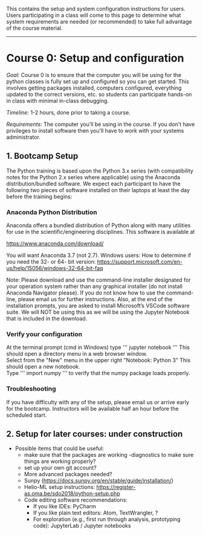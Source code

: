 This contains the setup and system configuration instructions for users.  Users participating in a class will come to this page to determine what system requirements are needed (or recommended) to take full advantage of the course material.  

---
# Course 0:  Setup and configuration

_Goal:_  Course 0 is to ensure that the computer you will be using for the python classes is fully set up and configured so you can get started.  This involves getting packages installed, computers configured, everything updated to the correct versions, etc. so students can participate hands-on in class with minimal in-class debugging.  

_Timeline:_  1-2 hours, done prior to taking a course.  

_Requirements:_  The computer you’ll be using in the course. If you don’t have privileges to install software then you’ll have to work with your systems administrator. 

## 1.  Bootcamp Setup

The Python training is based upon the Python 3.x series (with compatibility notes for the Python 2.x series where applicable) using the Anaconda distribution/bundled software. We expect each participant to have the following two pieces of software installed on their laptops at least the day before the training begins:

### Anaconda Python Distribution
Anaconda offers a bundled distribution of Python along with many utilities for use in the scientific/engineering disciplines. This software is available at

https://www.anaconda.com/download/

You will want Anaconda 3.7 (not 2.7). 
Windows users:  How to determine if you need the 32- or 64- bit version:  https://support.microsoft.com/en-us/help/15056/windows-32-64-bit-faq

Note: Please download and use the command-line installer designated for your operation system rather than any graphical installer (do not install Anaconda Navigator please). If you do not know how to use the command-line, please email us for further instructions. Also, at the end of the installation prompts, you are asked to install Microsoft’s VSCode software suite. We will NOT be using this as we will be using the Jupyter Notebook that is included in the download.

### Verify your configuration
At the terminal prompt (cmd in Windows) type 
'''
jupyter notebook
'''
This should open a directory menu in a web browser window.  
Select from the "New" menu in the upper right "Notebook: Python 3"
This should open a new notebook.  
Type 
''' 
import numpy
'''
to verify that the numpy package loads properly.  

### Troubleshooting
If you have difficulty with any of the setup, please email us or arrive early for the bootcamp.  Instructors will be available half an hour before the scheduled start. 

## 2. Setup for later courses:  under construction

* Possible items that could be useful:
  * make sure that the packages are working -diagnostics to make sure things are working properly?
  * set up your own git account?
  * More advanced packages needed? 
  * Sunpy (https://docs.sunpy.org/en/stable/guide/installation/)
  * Helio-ML setup instructions:  https://register-as.oma.be/sdo2018/python-setup.php
  * Code editing software recommendations: 
    * If you like IDEs: PyCharm 
    * If you like plain text editors: Atom, TextWrangler, ? 
    * For exploration (e.g., first run through analysis, prototyping code): JupyterLab / Jupyter notebooks
